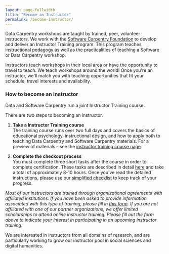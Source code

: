```yaml
---
layout: page-fullwidth
title: "Become an Instructor"
permalink: /become-instructor/
---
```


Data Carpentry workshops are taught by trained, peer, volunteer instructors. We
work with the [Software Carpentry Foundation](http://software-carpentry.org) to develop and deliver an Instructor Training program. This program teaches instructional pedagogy as
well as the practicalities of teaching a Software or Data Carpentry workshop.

Instructors teach workshops in their local area or have the opportunity to travel to
teach. We teach workshops around the world! Once you're an instructor, we'll match you with teaching opportunities that fit your
schedule, travel interests and availability.

### How to become an instructor

Data and Software Carpentry run a joint Instructor Training course.

There are two steps to becoming an instructor.  

1. **Take a Instructor Training course**   
The training course runs over two full days and covers the basics of educational psychology, instructional design, and how to apply both to teaching Data Carpentry and Software Carpentry materials. For a preview of materials - see the [instructor training course page](http://carpentries.github.io/instructor-training/).

2. **Complete the checkout process**  
You must complete three short tasks after the course in order to complete certification. These tasks are described in detail [here](http://carpentries.github.io/instructor-training/checkout/) and take a total of approximately 8-10 hours. Once you've read the detailed instructions, please use our [simplified checklist](/checkout/) to keep track of your progress.

*Most of our instructors are trained through organizational agreements with affiliated institutions. If you have been asked to provide information associated with this type of training, please fill in [this form](https://amy.software-carpentry.org/workshops/request_training/). If you are not affiliated with one of our partner organizations, we offer limited scholarships to attend online instructor training. Please fill out the form above to indicate your interest in participating in an upcoming instructor training.*

We are interested in instructors from all domains of research, and are particularly
working to grow our instructor pool in social sciences and digital humanities.
